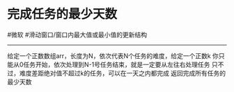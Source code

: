 # 完成任务的最少天数
#微软 
#滑动窗口/窗口内最大值或最小值的更新结构 

---

给定一个正数数组arr，长度为N，依次代表N个任务的难度，给定一个正数k
你只能从0任务开始，依次处理到N-1号任务结束，就是一定要从左往右处理任务
只不过，难度差距绝对值不超过k的任务，可以在一天之内都完成
返回完成所有任务的最少天数
